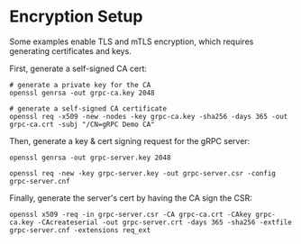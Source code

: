 # Encryption Setup

Some examples enable TLS and mTLS encryption, which requires generating
certificates and keys.


First, generate a self-signed CA cert:
```
# generate a private key for the CA
openssl genrsa -out grpc-ca.key 2048

# generate a self-signed CA certificate
openssl req -x509 -new -nodes -key grpc-ca.key -sha256 -days 365 -out grpc-ca.crt -subj "/CN=gRPC Demo CA"
```

Then, generate a key & cert signing request for the gRPC server:
```
openssl genrsa -out grpc-server.key 2048

openssl req -new -key grpc-server.key -out grpc-server.csr -config grpc-server.cnf
```

Finally, generate the server's cert by having the CA sign the CSR:
```
openssl x509 -req -in grpc-server.csr -CA grpc-ca.crt -CAkey grpc-ca.key -CAcreateserial -out grpc-server.crt -days 365 -sha256 -extfile grpc-server.cnf -extensions req_ext
```
